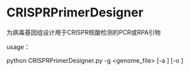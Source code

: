 # CRISPRPrimerDesigner
为病毒基因组设计用于CRISPR核酸检测的PCR或RPA引物  

usage：  

python CRISPRPrimerDesigner.py -g <genome_file> [-a <choose amplify mode: PCR or RPA>] [-o <output file>]
